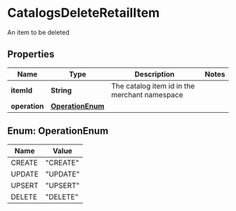 

# CatalogsDeleteRetailItem

An item to be deleted

## Properties

| Name | Type | Description | Notes |
|------------ | ------------- | ------------- | -------------|
|**itemId** | **String** | The catalog item id in the merchant namespace |  |
|**operation** | [**OperationEnum**](#OperationEnum) |  |  |



## Enum: OperationEnum

| Name | Value |
|---- | -----|
| CREATE | &quot;CREATE&quot; |
| UPDATE | &quot;UPDATE&quot; |
| UPSERT | &quot;UPSERT&quot; |
| DELETE | &quot;DELETE&quot; |



